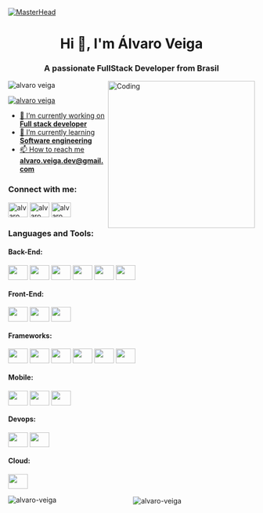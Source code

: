[![MasterHead](https://firebasestorage.googleapis.com/v0/b/flexi-coding.appspot.com/o/dempgi7-520f8d5f-63d4-4453-8822-dbc149ae27f8.gif?alt=media&token=91c0c7b2-93c3-4029-b011-1a8703c5730d)](https://rishavchanda.io)
<h1 align="center">Hi 👋, I'm Álvaro Veiga</h1>
<h3 align="center">A passionate FullStack Developer from Brasil</h3>
<img align="right" alt="Coding" width="300" src="https://cdn.dribbble.com/users/1162077/screenshots/3848914/programmer.gif">

<p align="left"> <img src="https://komarev.com/ghpvc/?username=alvaro-veiga&label=Profile%20views&color=0e75b6&style=flat" alt="alvaro veiga" /> </p>

<p align="left"> <a href="https://twitter.com/_allystor" target="blank"><img src="https://img.shields.io/twitter/follow/AlvaroVeiga?logo=twitter&style=for-the-badge" alt="alvaro veiga"  </p>

- 🔭 I’m currently working on **Full stack developer**
- 🌱 I’m currently learning **Software engineering**
- 📫 How to reach me **alvaro.veiga.dev@gmail.com**

<h3 align="left">Connect with me:</h3>
<p align="left">
<a href="https://twitter.com/_allystor" target="blank"><img align="center" src="https://raw.githubusercontent.com/rahuldkjain/github-profile-readme-generator/master/src/images/icons/Social/twitter.svg" alt="alvaro veiga" height="30" width="40" /></a>
<a href="https://www.linkedin.com/in/%C3%A1lvaro-jo%C3%A3o-da-silva-veiga/" target="blank"><img align="center" src="https://raw.githubusercontent.com/rahuldkjain/github-profile-readme-generator/master/src/images/icons/Social/linked-in-alt.svg" alt="alvaro veiga" height="30" width="40" /></a>
<a href="https://www.instagram.com/alvaro.veigones/" target="blank"><img align="center" src="https://raw.githubusercontent.com/rahuldkjain/github-profile-readme-generator/master/src/images/icons/Social/instagram.svg" alt="alvaro veiga" height="30" width="40" /></a>

<h3 align="left">Languages and Tools:</h3>

#### Back-End:
<div align="start">
  <img src="https://cdn.jsdelivr.net/gh/devicons/devicon/icons/java/java-original.svg" align="center" height="30" width="40" />
  <img src="https://cdn.jsdelivr.net/gh/devicons/devicon/icons/nodejs/nodejs-original.svg"  align="center" height="30" width="40"/>
  <img src="https://cdn.jsdelivr.net/gh/devicons/devicon/icons/python/python-original.svg" align="center" height="30" width="40" />
  <img src="https://cdn.jsdelivr.net/gh/devicons/devicon/icons/go/go-original-wordmark.svg" align="center" height="30" width="40" />
  <img src="https://cdn.jsdelivr.net/gh/devicons/devicon/icons/mysql/mysql-original.svg"" align="center" height="30" width="40" />
  <img src="https://cdn.jsdelivr.net/gh/devicons/devicon/icons/postgresql/postgresql-original.svg"" align="center" height="30" width="40" />
</div>

#### Front-End:
<div align="start">
  <img src="https://cdn.jsdelivr.net/gh/devicons/devicon/icons/html5/html5-original.svg" align="center" height="30" width="40" />
  <img src="https://cdn.jsdelivr.net/gh/devicons/devicon/icons/css3/css3-original.svg"  align="center" height="30" width="40"/>
  <img src="https://cdn.jsdelivr.net/gh/devicons/devicon/icons/javascript/javascript-original.svg" align="center" height="30" width="40" />
 
</div>

#### Frameworks:
<div align="start">
  <img src="https://cdn.jsdelivr.net/gh/devicons/devicon/icons/react/react-original-wordmark.svg" align="center" height="30" width="40" />
  <img src="https://cdn.jsdelivr.net/gh/devicons/devicon/icons/flutter/flutter-original.svg" align="center" height="30" width="40" />
  <img src="https://cdn.jsdelivr.net/gh/devicons/devicon/icons/django/django-plain.svg" align="center" height="30" width="40" />
  <img src="https://cdn.jsdelivr.net/gh/devicons/devicon/icons/flask/flask-original.svg" align="center" height="30" width="40" />
  <img src="https://cdn.jsdelivr.net/gh/devicons/devicon/icons/bootstrap/bootstrap-original.svg" align="center" height="30" width="40"/>
  <img src="https://cdn.jsdelivr.net/gh/devicons/devicon/icons/tailwindcss/tailwindcss-plain.svg" align="center" height="30" width="40"/>
</div>

#### Mobile:
<div align="start">
  <img src="https://cdn.jsdelivr.net/gh/devicons/devicon/icons/android/android-original.svg" align="center" height="30" width="40" />
  <img src="https://cdn.jsdelivr.net/gh/devicons/devicon/icons/apple/apple-original.svg"  align="center" height="30" width="40"/>
  <img src="https://cdn.jsdelivr.net/gh/devicons/devicon/icons/dart/dart-original-wordmark.svg"" align="center" height="30" width="40" />
</div>

#### Devops:
<div align="start">
  <img src="https://cdn.jsdelivr.net/gh/devicons/devicon/icons/docker/docker-original.svg" align="center" height="30" width="40" />
  <img src="https://cdn.jsdelivr.net/gh/devicons/devicon/icons/azure/azure-original.svg" align="center" height="30" width="40" />
</div>

#### Cloud:
<div align="start">
  <img src="https://cdn.jsdelivr.net/gh/devicons/devicon/icons/amazonwebservices/amazonwebservices-original-wordmark.svg"  align="center" height="30" width="40"  />
</div>

<div align="center">
  <p><img align="left" src="https://github-readme-stats.vercel.app/api/top-langs?username=alvaro-veiga&show_icons=true&locale=en&layout=compact&theme=tokyonight" alt="alvaro-veiga" /></p>
  
  <p>&nbsp;<img align="center" src="https://github-readme-stats.vercel.app/api?username=alvaro-veiga&show_icons=true&locale=en&theme=tokyonight" alt="alvaro-veiga" /></p>
<div></div>
